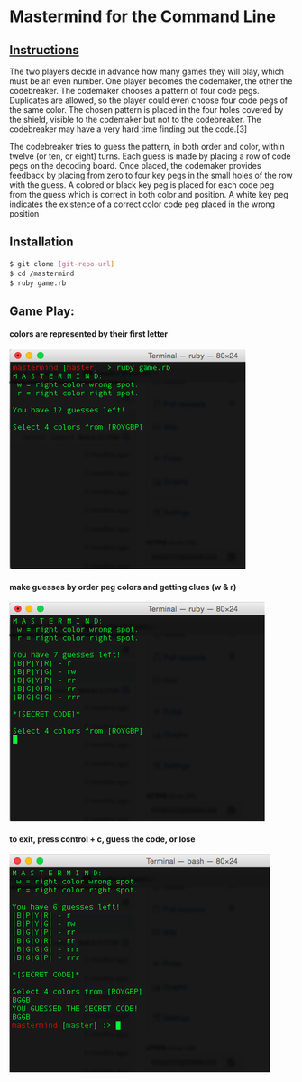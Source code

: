 # Mastermind for the Command Line
## [Instructions](https://en.wikipedia.org/wiki/Mastermind_(board_game))
The two players decide in advance how many games they will play, which must be an even number. One player becomes the codemaker, the other the codebreaker. The codemaker chooses a pattern of four code pegs. Duplicates are allowed, so the player could even choose four code pegs of the same color. The chosen pattern is placed in the four holes covered by the shield, visible to the codemaker but not to the codebreaker. The codebreaker may have a very hard time finding out the code.[3]

The codebreaker tries to guess the pattern, in both order and color, within twelve (or ten, or eight) turns. Each guess is made by placing a row of code pegs on the decoding board. Once placed, the codemaker provides feedback by placing from zero to four key pegs in the small holes of the row with the guess. A colored or black key peg is placed for each code peg from the guess which is correct in both color and position. A white key peg indicates the existence of a correct color code peg placed in the wrong position

## Installation

```sh
$ git clone [git-repo-url]
$ cd /mastermind
$ ruby game.rb
```

## Game Play:
#### colors are represented by their first letter
![initial game play](images/initial.png)
#### make guesses by order peg colors and getting clues (w & r)
![game play](images/game.png)
#### to exit, press control + c, guess the code, or lose
![correct guess](images/finish.png)
